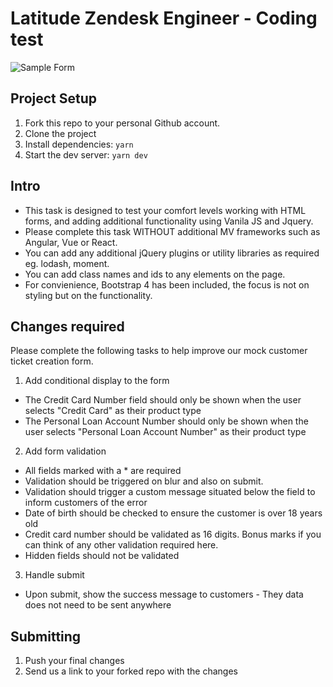# Latitude Zendesk Engineer - Coding test

![Sample Form](https://github.com/mephraums/latitude-zendesk-engineer-code-test/raw/master/images/form.png 'Sample Form')

## Project Setup

1. Fork this repo to your personal Github account.
2. Clone the project
3. Install dependencies: `yarn`
4. Start the dev server: `yarn dev`

## Intro

-   This task is designed to test your comfort levels working with HTML forms, and adding additional functionality using Vanila JS and Jquery.
-   Please complete this task WITHOUT additional MV frameworks such as Angular, Vue or React.
-   You can add any additional jQuery plugins or utility libraries as required eg. lodash, moment.
-   You can add class names and ids to any elements on the page.
-   For convienience, Bootstrap 4 has been included, the focus is not on styling but on the functionality.

## Changes required

Please complete the following tasks to help improve our mock customer ticket creation form.

1. Add conditional display to the form

-   The Credit Card Number field should only be shown when the user selects "Credit Card" as their product type
-   The Personal Loan Account Number should only be shown when the user selects "Personal Loan Account Number" as their product type

2. Add form validation

-   All fields marked with a \* are required
-   Validation should be triggered on blur and also on submit.
-   Validation should trigger a custom message situated below the field to inform customers of the error
-   Date of birth should be checked to ensure the customer is over 18 years old
-   Credit card number should be validated as 16 digits. Bonus marks if you can think of any other validation required here.
-   Hidden fields should not be validated

3. Handle submit

-   Upon submit, show the success message to customers - They data does not need to be sent anywhere

## Submitting

1. Push your final changes
2. Send us a link to your forked repo with the changes
